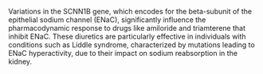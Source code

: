 Variations in the SCNN1B gene, which encodes for the beta-subunit of the epithelial sodium channel (ENaC), significantly influence the pharmacodynamic response to drugs like amiloride and triamterene that inhibit ENaC. These diuretics are particularly effective in individuals with conditions such as Liddle syndrome, characterized by mutations leading to ENaC hyperactivity, due to their impact on sodium reabsorption in the kidney.